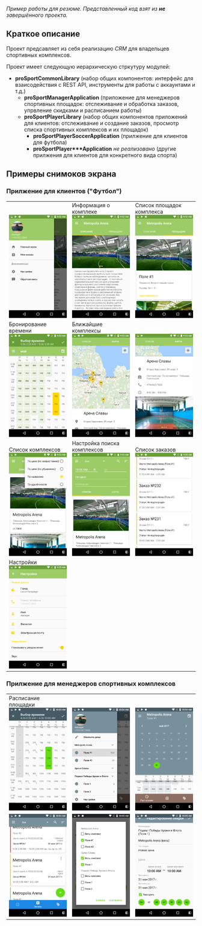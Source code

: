 *Пример работы для резюме. Представленный код взят из **не** завершённого проекта.*

## Краткое описание

Проект предсавляет из себя реализацию *CRM* для владельцев спортивных комплексов.

Проект имеет следующую иерархическую стркутуру модулей:
* **proSportCommonLibrary** (набор общих компонентов: интерфейс для взаисодействия с REST API, инструменты для работы с аккаунтами и т.д.)
  * **proSportManagerApplication** (приложение для менеджеров спортивных площадок: отслеживание и обработка заказов, упрвление скидками и расписанием работы)
  * **proSportPlayerLibrary** (набор общих компонентов приложений для клиентов: отслеживание и создание заказов, просмотр списка спортивных комплексов и их площадок)
    * **proSportPlayerSoccerApplication** (прилжение для клиентов для футбола)
    * **proSportPlayer\*\*\*Application** *не реализовано* (другие прилжения для клиентов для конкретного вида спорта)

## Примеры снимоков экрана
### Прилжение для клиентов ("Футбол")

<table>
  <tr>
    <td width="33%" valign="bottom"><img src="/screenshots/player/Screenshot_20170531-095211.png"></td>
    <td width="33%" valign="bottom">Информация о комплеке<img src="/screenshots/player/Screenshot_20170531-095215.png"></td>
    <td width="33%" valign="bottom">Список площадок комплекса<img src="/screenshots/player/Screenshot_20170531-095226.png"></td>
  </tr>
  <tr>
    <td width="33%" valign="bottom">Бронирование времени<img src="/screenshots/player/Screenshot_20170531-095323.png"></td>
    <td width="33%" valign="bottom">Ближайшие комплексы<img src="/screenshots/player/Screenshot_20170531-095346.png"></td>
    <td width="33%" valign="bottom"><img src="/screenshots/player/Screenshot_20170531-095350.png"></td>
  </tr>
   <tr>
    <td width="33%" valign="bottom">Список комплексов<img src="/screenshots/player/Screenshot_20170531-095400.png"></td>
    <td width="33%" valign="bottom">Настройка поиска комплексов<img src="/screenshots/player/Screenshot_20170531-095420.png"></td>
    <td width="33%" valign="bottom">Список заказов<img src="/screenshots/player/Screenshot_20170531-095517.png"></td>
  </tr>
   <tr>
    <td width="33%" valign="bottom">Настройки<img src="/screenshots/player/Screenshot_20170531-095530.png"></td>
    <td width="33%" valign="bottom"></td>
    <td width="33%" valign="bottom"></td>
  </tr>
</table>

### Прилжение для менеджеров спортивных комплексов

<table>
  <tr>
    <td width="33%" valign="bottom">Расписание площадки<img src="/screenshots/manager/Screenshot_20170531-100401.png"></td>
    <td width="33%" valign="bottom"><img src="/screenshots/manager/Screenshot_20170531-100415.png"></td>
    <td width="33%" valign="bottom"><img src="/screenshots/manager/Screenshot_20170531-100421.png"></td>
  </tr>
   <tr>
    <td width="33%" valign="bottom"><img src="/screenshots/manager/Screenshot_20170531-100439.png"></td>
    <td width="33%" valign="bottom"><img src="/screenshots/manager/Screenshot_20170531-100539.png"></td>
    <td width="33%" valign="bottom"><img src="/screenshots/manager/Screenshot_20170531-100600.png"></td>
  </tr>
</table>


